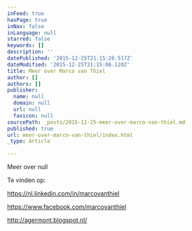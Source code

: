 ```yaml
---
inFeed: true
hasPage: true
inNav: false
inLanguage: null
starred: false
keywords: []
description: ''
datePublished: '2015-12-25T21:15:26.517Z'
dateModified: '2015-12-25T21:15:06.120Z'
title: Meer over Marco van Thiel
author: []
authors: []
publisher:
  name: null
  domain: null
  url: null
  favicon: null
sourcePath: _posts/2015-12-25-meer-over-marco-van-thiel.md
published: true
url: meer-over-marco-van-thiel/index.html
_type: Article

---
```

Meer over
null

Te vinden op:

https://nl.linkedin.com/in/marcovanthiel

https://www.facebook.com/marcovanthiel

http://agermont.blogspot.nl/